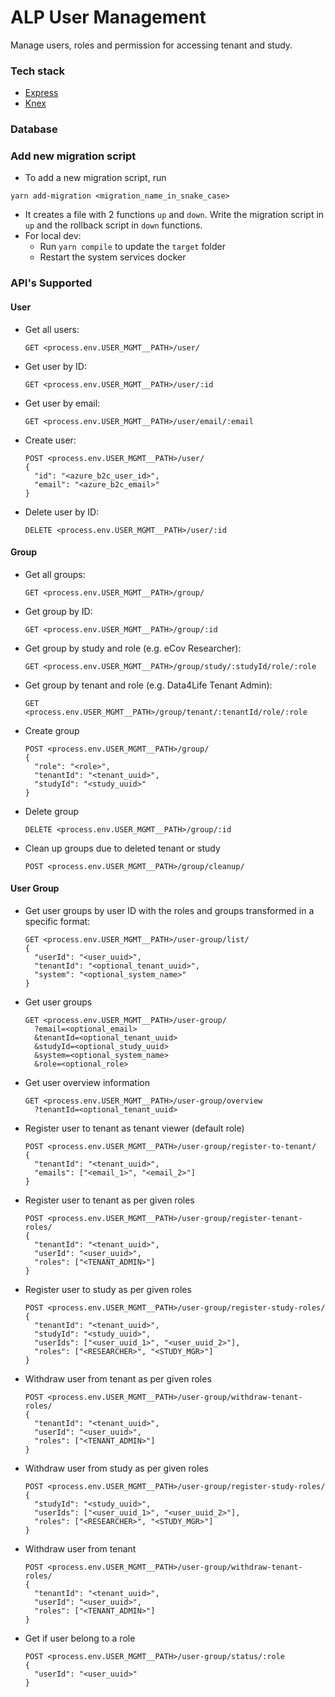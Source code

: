# ALP User Management

Manage users, roles and permission for accessing tenant and study.

### Tech stack

- [Express](https://expressjs.com/)
- [Knex](http://knexjs.org/)

### Database

### Add new migration script
- To add a new migration script, run
```
yarn add-migration <migration_name_in_snake_case>
```
- It  creates a file with 2 functions `up` and `down`. Write the migration script in `up` and the rollback script in `down` functions.
- For local dev:
  - Run `yarn compile` to update the `target` folder
  - Restart the system services docker

### API's Supported

#### User

- Get all users:
  ```
  GET <process.env.USER_MGMT__PATH>/user/
  ```
- Get user by ID:
  ```
  GET <process.env.USER_MGMT__PATH>/user/:id
  ```
- Get user by email:
  ```
  GET <process.env.USER_MGMT__PATH>/user/email/:email
  ```
- Create user:
  ```
  POST <process.env.USER_MGMT__PATH>/user/
  {
    "id": "<azure_b2c_user_id>",
    "email": "<azure_b2c_email>"
  }
  ```
- Delete user by ID:
  ```
  DELETE <process.env.USER_MGMT__PATH>/user/:id
  ```

#### Group

- Get all groups:
  ```
  GET <process.env.USER_MGMT__PATH>/group/
  ```
- Get group by ID:
  ```
  GET <process.env.USER_MGMT__PATH>/group/:id
  ```
- Get group by study and role (e.g. eCov Researcher):
  ```
  GET <process.env.USER_MGMT__PATH>/group/study/:studyId/role/:role
  ```
- Get group by tenant and role (e.g. Data4Life Tenant Admin):
  ```
  GET  <process.env.USER_MGMT__PATH>/group/tenant/:tenantId/role/:role
  ```
- Create group
  ```
  POST <process.env.USER_MGMT__PATH>/group/
  {
    "role": "<role>",
    "tenantId": "<tenant_uuid>",
    "studyId": "<study_uuid>"
  }
  ```
- Delete group
  ```
  DELETE <process.env.USER_MGMT__PATH>/group/:id
  ```
- Clean up groups due to deleted tenant or study
  ```
  POST <process.env.USER_MGMT__PATH>/group/cleanup/
  ```

#### User Group

- Get user groups by user ID with the roles and groups transformed in a specific format:
  ```
  GET <process.env.USER_MGMT__PATH>/user-group/list/
  {
    "userId": "<user_uuid>",
    "tenantId": "<optional_tenant_uuid>",
    "system": "<optional_system_name>"
  }
  ```
- Get user groups
  ```
  GET <process.env.USER_MGMT__PATH>/user-group/
    ?email=<optional_email>
    &tenantId=<optional_tenant_uuid>
    &studyId=<optional_study_uuid>
    &system=<optional_system_name>
    &role=<optional_role>
  ```
- Get user overview information
  ```
  GET <process.env.USER_MGMT__PATH>/user-group/overview
    ?tenantId=<optional_tenant_uuid>
  ```
- Register user to tenant as tenant viewer (default role)
  ```
  POST <process.env.USER_MGMT__PATH>/user-group/register-to-tenant/
  {
    "tenantId": "<tenant_uuid>",
    "emails": ["<email_1>", "<email_2>"]
  }
  ```
- Register user to tenant as per given roles
  ```
  POST <process.env.USER_MGMT__PATH>/user-group/register-tenant-roles/
  {
    "tenantId": "<tenant_uuid>",
    "userId": "<user_uuid>",
    "roles": ["<TENANT_ADMIN>"]
  }
  ```
- Register user to study as per given roles
  ```
  POST <process.env.USER_MGMT__PATH>/user-group/register-study-roles/
  {
    "tenantId": "<tenant_uuid>",
    "studyId": "<study_uuid>",
    "userIds": ["<user_uuid_1>", "<user_uuid_2>"],
    "roles": ["<RESEARCHER>", "<STUDY_MGR>"]
  }
  ```
- Withdraw user from tenant as per given roles
  ```
  POST <process.env.USER_MGMT__PATH>/user-group/withdraw-tenant-roles/
  {
    "tenantId": "<tenant_uuid>",
    "userId": "<user_uuid>",
    "roles": ["<TENANT_ADMIN>"]
  }
  ```
- Withdraw user from study as per given roles
  ```
  POST <process.env.USER_MGMT__PATH>/user-group/register-study-roles/
  {
    "studyId": "<study_uuid>",
    "userIds": ["<user_uuid_1>", "<user_uuid_2>"],
    "roles": ["<RESEARCHER>", "<STUDY_MGR>"]
  }
  ```
- Withdraw user from tenant
  ```
  POST <process.env.USER_MGMT__PATH>/user-group/withdraw-tenant-roles/
  {
    "tenantId": "<tenant_uuid>",
    "userId": "<user_uuid>",
    "roles": ["<TENANT_ADMIN>"]
  }
  ```
- Get if user belong to a role
  ```
  POST <process.env.USER_MGMT__PATH>/user-group/status/:role
  {
    "userId": "<user_uuid>"
  }
  ```



